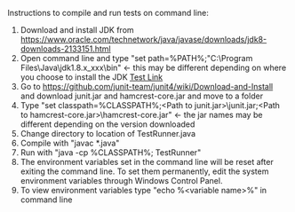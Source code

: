 
Instructions to compile and run tests on command line:

  1. Download and install JDK from https://www.oracle.com/technetwork/java/javase/downloads/jdk8-downloads-2133151.html
  2. Open command line and type "set path=%PATH%;"C:\Program Files\Java\jdk1.8.x_xxx\bin" <- this may be different depending on where you choose to install the JDK
  <a href="https://www.oracle.com/technetwork/java/javase/downloads/jdk8-downloads-2133151.html" target="_blank">Test Link</a>
  3. Go to https://github.com/junit-team/junit4/wiki/Download-and-Install and download junit.jar and hamcrest-core.jar and move to a folder
  4. Type "set classpath=%CLASSPATH%;\<Path to junit.jar>\junit.jar;\<Path to hamcrest-core.jar>\hamcrest-core.jar" <- the jar names may be different depending on the version downloaded
  4. Change directory to location of TestRunner.java
  5. Compile with "javac *.java"
  6. Run with "java -cp %CLASSPATH%; TestRunner"
  7. The environment variables set in the command line will be reset after exiting the command line. To set them permanently, edit the system environment variables through Windows Control Panel.
  8. To view environment variables type "echo %\<variable name>%" in command line
